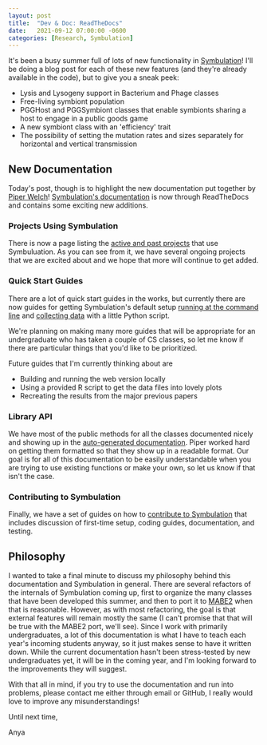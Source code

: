 ```yaml
---
layout: post
title:  "Dev & Doc: ReadTheDocs"
date:   2021-09-12 07:00:00 -0600
categories: [Research, Symbulation]
---
```


It's been a busy summer full of lots of new functionality in [Symbulation](https://anyaevostinar.github.io/SymbulationEmp/web/symbulation.html)!
I'll be doing a blog post for each of these new features (and they're already available in the code), but to give you a sneak peek:
* Lysis and Lysogeny support in Bacterium and Phage classes
* Free-living symbiont population
* PGGHost and PGGSymbiont classes that enable symbionts sharing a host to engage in a public goods game
* A new symbiont class with an 'efficiency' trait
* The possibility of setting the mutation rates and sizes separately for horizontal and vertical transmission

## New Documentation
Today's post, though is to highlight the new documentation put together by [Piper Welch](https://www.linkedin.com/in/piper-welch-8357591aa/)!
[Symbulation's documentation](https://symbulation.readthedocs.io/) is now through ReadTheDocs and contains some exciting new additions.

### Projects Using Symbulation
There is now a page listing the [active and past projects](https://symbulation.readthedocs.io/en/latest/projects/index.html) that use Symbuluation. 
As you can see from it, we have several ongoing projects that we are excited about and we hope that more will continue to get added.

### Quick Start Guides
There are a lot of quick start guides in the works, but currently there are now guides for getting Symbulation's default setup [running at the command line](https://symbulation.readthedocs.io/en/latest/QuickStartGuides/1-GettingRunning.html) and [collecting data](https://symbulation.readthedocs.io/en/latest/QuickStartGuides/2-CollectingData.html) with a little Python script.

We're planning on making many more guides that will be appropriate for an undergraduate who has taken a couple of CS classes, so let me know if there are particular things that you'd like to be prioritized.

Future guides that I'm currently thinking about are 

* Building and running the web version locally
* Using a provided R script to get the data files into lovely plots
* Recreating the results from the major previous papers

### Library API
We have most of the public methods for all the classes documented nicely and showing up in the [auto-generated documentation](https://symbulation.readthedocs.io/en/latest/api/library_root.html).
Piper worked hard on getting them formatted so that they show up in a readable format. 
Our goal is for all of this documentation to be easily understandable when you are trying to use existing functions or make your own, so let us know if that isn't the case.

### Contributing to Symbulation
Finally, we have a set of guides on how to [contribute to Symbulation](https://symbulation.readthedocs.io/en/latest/dev/getting-started.html) that includes discussion of first-time setup, coding guides, documentation, and testing. 

## Philosophy
I wanted to take a final minute to discuss my philosophy behind this documentation and Symbulation in general.
There are several refactors of the internals of Symbulation coming up, first to organize the many classes that have been developed this summer, and then to port it to [MABE2](https://mabe2.readthedocs.io/en/latest/) when that is reasonable.
However, as with most refactoring, the goal is that external features will remain mostly the same (I can't promise that that will be true with the MABE2 port, we'll see).
Since I work with primarily undergraduates, a lot of this documentation is what I have to teach each year's incoming students anyway, so it just makes sense to have it written down. 
While the current documentation hasn't been stress-tested by new undergraduates yet, it will be in the coming year, and I'm looking forward to the improvements they will suggest.

With that all in mind, if you try to use the documentation and run into problems, please contact me either through email or GitHub, I really would love to improve any misunderstandings!

Until next time,

Anya
